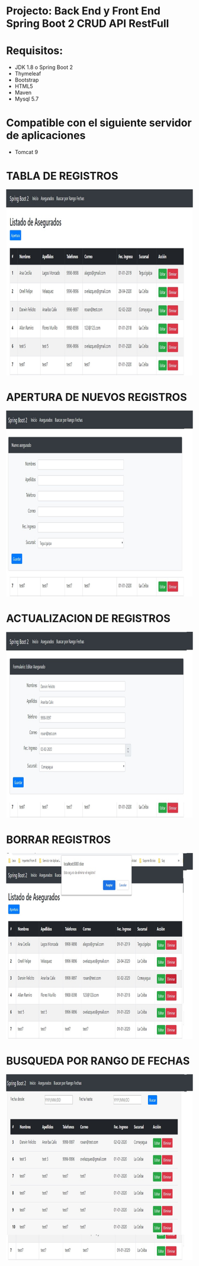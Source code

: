 # Projecto: Back End y Front End Spring Boot 2 CRUD API RestFull

# Requisitos:

- JDK 1.8 o Spring Boot 2
- Thymeleaf
- Bootstrap
- HTML5
- Maven
- Mysql 5.7

# Compatible con el siguiente servidor de aplicaciones
- Tomcat 9

# TABLA DE REGISTROS
<p>
  <img src="https://github.com/arfloreshn/sprintboot2_api_rest/blob/master/Foto1.jpg" width="100%" height="500" title="Abm de mantenimiento">
</p>

# APERTURA DE NUEVOS REGISTROS
<p>
  <img src="https://github.com/arfloreshn/sprintboot2_api_rest/blob/master/Foto2.jpg" width="100%" height="500" title="Abm de mantenimiento">
</p>

# ACTUALIZACION DE REGISTROS
<p>
  <img src="https://github.com/arfloreshn/sprintboot2_api_rest/blob/master/Foto3.jpg" width="100%" height="500" title="Abm de mantenimiento">
</p>

# BORRAR REGISTROS
<p>
  <img src="https://github.com/arfloreshn/sprintboot2_api_rest/blob/master/Foto4.jpg" width="100%" height="500" title="Abm de mantenimiento">
</p>

# BUSQUEDA POR RANGO DE FECHAS
<p>
  <img src="https://github.com/arfloreshn/sprintboot2_api_rest/blob/master/Foto5.jpg" width="100%" height="500" title="Abm de mantenimiento">
</p>